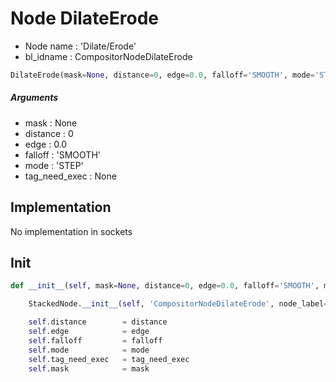 # Node DilateErode

- Node name : 'Dilate/Erode'
- bl_idname : CompositorNodeDilateErode


``` python
DilateErode(mask=None, distance=0, edge=0.0, falloff='SMOOTH', mode='STEP', tag_need_exec=None, node_label=None, node_color=None)
```
##### Arguments

- mask : None
- distance : 0
- edge : 0.0
- falloff : 'SMOOTH'
- mode : 'STEP'
- tag_need_exec : None

## Implementation

No implementation in sockets

## Init

``` python
def __init__(self, mask=None, distance=0, edge=0.0, falloff='SMOOTH', mode='STEP', tag_need_exec=None, node_label=None, node_color=None):

    StackedNode.__init__(self, 'CompositorNodeDilateErode', node_label=node_label, node_color=node_color)

    self.distance        = distance
    self.edge            = edge
    self.falloff         = falloff
    self.mode            = mode
    self.tag_need_exec   = tag_need_exec
    self.mask            = mask
```
